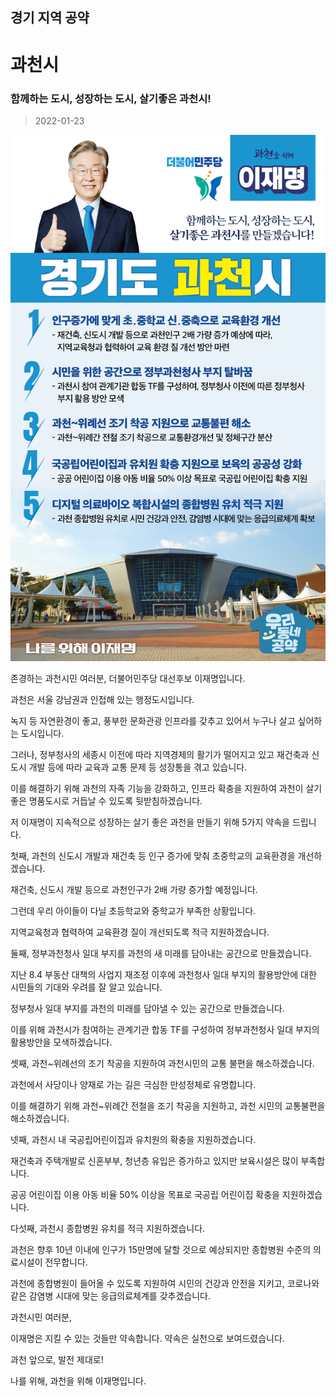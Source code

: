 ## 경기 지역 공약

# 과천시

### 함께하는 도시, 성장하는 도시, 살기좋은 과천시!
> 2022-01-23

![과천시 지역공약](./005_009_003.png)

존경하는 과천시민 여러분, 더불어민주당 대선후보 이재명입니다.

 

과천은 서울 강남권과 인접해 있는 행정도시입니다.  

녹지 등 자연환경이 좋고, 풍부한 문화관광 인프라를 갖추고 있어서  누구나 살고 싶어하는 도시입니다. 

 

그러나, 정부청사의 세종시 이전에 따라 지역경제의 활기가 떨어지고 있고 재건축과 신도시 개발 등에 따라 교육과 교통 문제 등 성장통을 겪고 있습니다. 

 

이를 해결하기 위해 과천의 자족 기능을 강화하고, 인프라 확충을 지원하여 과천이 살기 좋은 명품도시로 거듭날 수 있도록 뒷받침하겠습니다. 

 

저 이재명이 지속적으로 성장하는 살기 좋은 과천을 만들기 위해 5가지 약속을 드립니다.




첫째, 과천의 신도시 개발과 재건축 등 인구 증가에 맞춰 초중학교의 교육환경을 개선하겠습니다. 




재건축, 신도시 개발 등으로 과천인구가 2배 가량 증가할 예정입니다.  

그런데 우리 아이들이 다닐 초등학교와 중학교가 부족한 상황입니다. 

지역교육청과 협력하여 교육환경 질이 개선되도록 적극 지원하겠습니다. 

 

둘째, 정부과천청사 일대 부지를 과천의 새 미래를 담아내는 공간으로 만들겠습니다. 




지난 8.4 부동산 대책의 사업지 재조정 이후에 과천청사 일대 부지의 활용방안에 대한 시민들의 기대와 우려를 잘 알고 있습니다.

정부청사 일대 부지를 과천의 미래를 담아낼 수 있는 공간으로 만들겠습니다. 

이를 위해 과천시가 참여하는 관계기관 합동 TF를 구성하여 정부과천청사 일대 부지의 활용방안을 모색하겠습니다. 

 

셋째, 과천~위례선의 조기 착공을 지원하여 과천시민의 교통 불편을 해소하겠습니다. 




과천에서 사당이나 양재로 가는 길은 극심한 만성정체로 유명합니다. 

이를 해결하기 위해 과천~위례간 전철을 조기 착공을 지원하고, 과천 시민의 교통불편을 해소하겠습니다. 

 

넷째, 과천시 내 국공립어린이집과 유치원의 확충을 지원하겠습니다.  




재건축과 주택개발로 신혼부부, 청년층 유입은 증가하고 있지만 보육시설은 많이 부족합니다. 

공공 어린이집 이용 아동 비율 50% 이상을 목표로 국공립 어린이집 확충을 지원하겠습니다.

 

다섯째, 과천시 종합병원 유치를 적극 지원하겠습니다. 




과천은 향후 10년 이내에 인구가 15만명에 달할 것으로 예상되지만 종합병원 수준의 의료시설이 전무합니다. 

과천에 종합병원이 들어올 수 있도록 지원하여 시민의 건강과 안전을 지키고, 코로나와 같은 감염병 시대에 맞는 응급의료체계를 갖추겠습니다.

 

과천시민 여러분, 

이재명은 지킬 수 있는 것들만 약속합니다. 약속은 실천으로 보여드렸습니다.




과천 앞으로, 발전 제대로!

나를 위해, 과천을 위해 이재명입니다. 

						